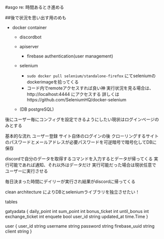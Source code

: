 #asgo re:
時間あるとき進める

##後で状況を思い出す用のめも
* docker container
    * discordbot
    * apiserver
        * firebase authentication(user management)
    * selenium
        * `sudo docker pull selenium/standalone-firefox` にてseleniumのdockerimageを拾ってくる
        * コード内でremoteアクセスすれば良い神 実行状況を見る場合は、http://localhost:4444 にアクセスする
        詳しくはhttps://github.com/SeleniumHQ/docker-selenium

    * (DB postgreSQL)

後にユーザー毎にコンフィグを設定できるようにしたい現状はログインページのみとする

基本的な流れ
ユーザー登録
サイト自体のログインの後
クローリングするサイトのパスワードとメールアドレスが必要パスワードを可逆暗号で暗号化してDBに保存

discordで自分のデータを取得するコマンドを入力するとデータが帰ってくる
実行可能であれば通知、それ以外はデータだけ
実行可能だった場合は現状任意でユーザーに実行させる

毎日決まった時間にデイリーが実行され結果がdiscordに帰ってくる

clean architecture によりDBとseleniumライブラリを独立させたい！

tables

gatyadata
{
    daily_point int
    sum_point int
    bonus_ticket int
    until_bonus int
    exchange_ticket int
    enquete bool
    user_id string
    updated_at time.Time
}

user
{
    user_id string
    username string
    password string
    firebase_uuid string
    client string
}